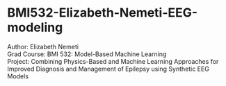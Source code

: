 # BMI532-Elizabeth-Nemeti-EEG-modeling

Author: Elizabeth Nemeti <br>
Grad Course: BMI 532: Model-Based Machine Learning <br>
Project: Combining Physics-Based and Machine Learning Approaches for Improved Diagnosis and Management of Epilepsy using Synthetic EEG Models<br>
